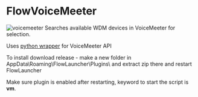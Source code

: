 # FlowVoiceMeeter
![voicemeeter](https://github.com/user-attachments/assets/ab3e1d14-20b5-4171-b1a9-a37deb7f6525)
 Searches available WDM devices in VoiceMeeter for selection.

Uses [python wrapper](https://github.com/onyx-and-iris/voicemeeter-api-python) for VoiceMeeter API

To install download release - make a new folder in AppData\Roaming\FlowLauncher\Plugins\ and extract zip there and restart FlowLauncher

Make sure plugin is enabled after restarting, keyword to start the script is **vm**.
